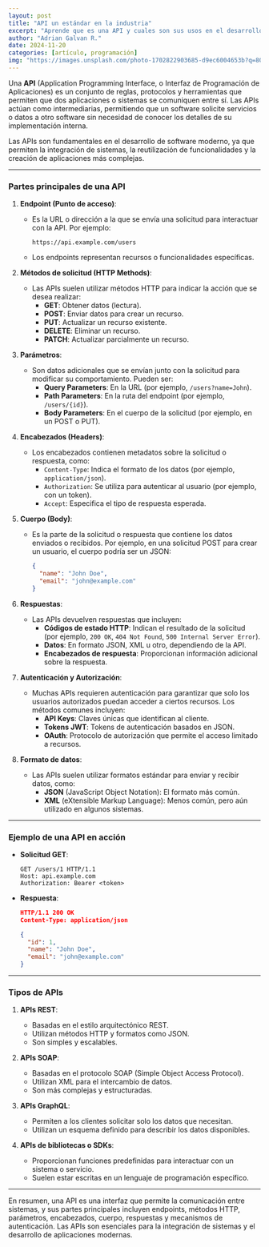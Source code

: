 ```yaml
---
layout: post
title: "API un estándar en la industria"
excerpt: "Aprende que es una API y cuales son sus usos en el desarrollo web"
author: "Adrian Galvan R."
date: 2024-11-20
categories: [artículo, programación]
img: "https://images.unsplash.com/photo-1702822903685-d9ec6004653b?q=80&w=2670&auto=format&fit=crop&ixlib=rb-4.1.0&ixid=M3wxMjA3fDB8MHxwaG90by1wYWdlfHx8fGVufDB8fHx8fA%3D%3D"
---
```

Una **API** (Application Programming Interface, o Interfaz de Programación de Aplicaciones) es un conjunto de reglas, protocolos y herramientas que permiten que dos aplicaciones o sistemas se comuniquen entre sí. Las APIs actúan como intermediarias, permitiendo que un software solicite servicios o datos a otro software sin necesidad de conocer los detalles de su implementación interna.

Las APIs son fundamentales en el desarrollo de software moderno, ya que permiten la integración de sistemas, la reutilización de funcionalidades y la creación de aplicaciones más complejas.

---

### **Partes principales de una API**

1. **Endpoint (Punto de acceso)**:
   - Es la URL o dirección a la que se envía una solicitud para interactuar con la API. Por ejemplo:
     ```
     https://api.example.com/users
     ```
   - Los endpoints representan recursos o funcionalidades específicas.

2. **Métodos de solicitud (HTTP Methods)**:
   - Las APIs suelen utilizar métodos HTTP para indicar la acción que se desea realizar:
     - **GET**: Obtener datos (lectura).
     - **POST**: Enviar datos para crear un recurso.
     - **PUT**: Actualizar un recurso existente.
     - **DELETE**: Eliminar un recurso.
     - **PATCH**: Actualizar parcialmente un recurso.

3. **Parámetros**:
   - Son datos adicionales que se envían junto con la solicitud para modificar su comportamiento. Pueden ser:
     - **Query Parameters**: En la URL (por ejemplo, `/users?name=John`).
     - **Path Parameters**: En la ruta del endpoint (por ejemplo, `/users/{id}`).
     - **Body Parameters**: En el cuerpo de la solicitud (por ejemplo, en un POST o PUT).

4. **Encabezados (Headers)**:
   - Los encabezados contienen metadatos sobre la solicitud o respuesta, como:
     - `Content-Type`: Indica el formato de los datos (por ejemplo, `application/json`).
     - `Authorization`: Se utiliza para autenticar al usuario (por ejemplo, con un token).
     - `Accept`: Especifica el tipo de respuesta esperada.

5. **Cuerpo (Body)**:
   - Es la parte de la solicitud o respuesta que contiene los datos enviados o recibidos. Por ejemplo, en una solicitud POST para crear un usuario, el cuerpo podría ser un JSON:
     ```json
     {
       "name": "John Doe",
       "email": "john@example.com"
     }
     ```

6. **Respuestas**:
   - Las APIs devuelven respuestas que incluyen:
     - **Códigos de estado HTTP**: Indican el resultado de la solicitud (por ejemplo, `200 OK`, `404 Not Found`, `500 Internal Server Error`).
     - **Datos**: En formato JSON, XML u otro, dependiendo de la API.
     - **Encabezados de respuesta**: Proporcionan información adicional sobre la respuesta.

7. **Autenticación y Autorización**:
   - Muchas APIs requieren autenticación para garantizar que solo los usuarios autorizados puedan acceder a ciertos recursos. Los métodos comunes incluyen:
     - **API Keys**: Claves únicas que identifican al cliente.
     - **Tokens JWT**: Tokens de autenticación basados en JSON.
     - **OAuth**: Protocolo de autorización que permite el acceso limitado a recursos.

8. **Formato de datos**:
   - Las APIs suelen utilizar formatos estándar para enviar y recibir datos, como:
     - **JSON** (JavaScript Object Notation): El formato más común.
     - **XML** (eXtensible Markup Language): Menos común, pero aún utilizado en algunos sistemas.

---

### **Ejemplo de una API en acción**

- **Solicitud GET**:
  ```
  GET /users/1 HTTP/1.1
  Host: api.example.com
  Authorization: Bearer <token>
  ```

- **Respuesta**:
  ```json
  HTTP/1.1 200 OK
  Content-Type: application/json

  {
    "id": 1,
    "name": "John Doe",
    "email": "john@example.com"
  }
  ```

---

### **Tipos de APIs**

1. **APIs REST**:
   - Basadas en el estilo arquitectónico REST.
   - Utilizan métodos HTTP y formatos como JSON.
   - Son simples y escalables.

2. **APIs SOAP**:
   - Basadas en el protocolo SOAP (Simple Object Access Protocol).
   - Utilizan XML para el intercambio de datos.
   - Son más complejas y estructuradas.

3. **APIs GraphQL**:
   - Permiten a los clientes solicitar solo los datos que necesitan.
   - Utilizan un esquema definido para describir los datos disponibles.

4. **APIs de bibliotecas o SDKs**:
   - Proporcionan funciones predefinidas para interactuar con un sistema o servicio.
   - Suelen estar escritas en un lenguaje de programación específico.

---

En resumen, una API es una interfaz que permite la comunicación entre sistemas, y sus partes principales incluyen endpoints, métodos HTTP, parámetros, encabezados, cuerpo, respuestas y mecanismos de autenticación. Las APIs son esenciales para la integración de sistemas y el desarrollo de aplicaciones modernas.